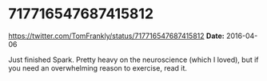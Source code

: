 # 717716547687415812
https://twitter.com/TomFrankly/status/717716547687415812
**Date:** 2016-04-06

Just finished Spark. Pretty heavy on the neuroscience (which I loved), but if you need an overwhelming reason to exercise, read it.
